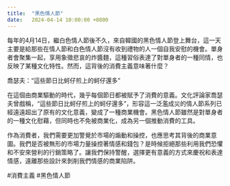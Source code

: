 ```yaml
---
title:  "黑色情人節"
date:   2024-04-14 10:00:00 +0800
---
```


每年的4月14日，繼白色情人節後不久，來自韓國的黑色情人節登上舞台，這一天主要是給那些在情人節和白色情人節沒有收到禮物的人一個自我安慰的機會。單身者會聚集一起，享用象徵悲哀的炸醬麵，這種習俗表達了對單身者的一種同情，也反映了某種文化特性。然而，這背後的消費主義意味著什麼？

喬瑟夫：“這些節日比蚵仔煎上的蚵仔還多”

在這個由商業驅動的時代，幾乎每個節日都被賦予了消費的意義。文化評論家喬瑟夫曾戲稱，“這些節日比蚵仔煎上的蚵仔還多”，形容這一泛濫成災的情人節系列已經遠遠超出了原有的文化意義，變成了一種商業機會。黑色情人節雖然是對單身者的一種文化慰藉，但同時也不免被商業化，成為另一個推動消費的工具。

作為消費者，我們需要更加警覺於市場的煽動和操控，也應思考其背後的商業意圖。我們是否被無形的市場力量操控著情感和錢包？是時候拒絕那些利用我們恐懼和不安來營利的行銷策略了。讓我們保持警醒，選擇更有意義的方式來慶祝和表達情感，遠離那些設計來剝削我們情感的商業陷阱。


#消費主義 #黑色情人節
